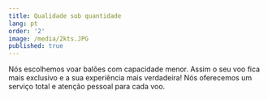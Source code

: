 ```yaml
---
title: Qualidade sob quantidade
lang: pt
order: '2'
image: /media/2kts.JPG
published: true
---
```

Nós escolhemos voar balões com capacidade menor. Assim o seu voo fica mais exclusivo e a sua experiência mais verdadeira! Nós oferecemos um serviço total e atenção pessoal para cada voo.
